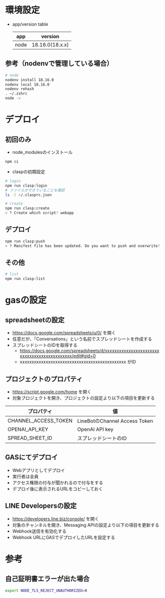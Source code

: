 # 環境設定

- app/version table

  | app  |     version     |
  | :--: | :-------------: |
  | node | 18.16.0(18.x.x) |

## 参考（nodenvで管理している場合）

```sh
# node
nodenv install 18.16.0
nodenv local 18.16.0
nodenv rehash
. ~/.zshrc
node -v
```

# デプロイ

## 初回のみ

- node_modulesのインストール

```sh
npm ci
```

- claspの初期設定

```sh
# login
npm run clasp:login
# ファイルができていることを確認
ls -l ~/.clasprc.json

# create
npm run clasp:create
> ? Create which script? webapp
```

## デプロイ

```sh
npm run clasp:push
> ? Manifest file has been updated. Do you want to push and overwrite? Yes
```

## その他

```sh
# list
npm run clasp:list
```

# gasの設定

## spreadsheetの設定

- https://docs.google.com/spreadsheets/u/0/ を開く
- 任意だが、「Conversations」という名前でスプレッドシートを作成する
- スプレッドシートのIDを取得する
  - https://docs.google.com/spreadsheets/d/xxxxxxxxxxxxxxxxxxxxxxxxxxxxxxxxxxxxxxxxxxxxx/edit#gid=0
  - xxxxxxxxxxxxxxxxxxxxxxxxxxxxxxxxxxxxxxxxxxxxx がID

## プロジェクトのプロパティ

- https://script.google.com/home を開く
- 対象プロジェクトを開き、プロジェクトの設定より以下の項目を更新する

| プロパティ           | 値                            |
| -------------------- | ----------------------------- |
| CHANNEL_ACCESS_TOKEN | LineBotのChannel Access Token |
| OPENAI_API_KEY       | OpenAI API key                |
| SPREAD_SHEET_ID      | スプレッドシートのID          |

## GASにてデプロイ

- Webアプリとしてデプロイ
- 実行者は全員
- アクセス権限の付与が聞かれるので付与をする
- デプロイ後に表示されるURLをコピーしておく

## LINE Developersの設定

- https://developers.line.biz/console/ を開く
- 対象のチャンネルを開き、Messaging APIの設定より以下の項目を更新する
- Webhook送信を有効化する
- Webhook URLにGASでデプロイしたURLを設定する

# 参考

## 自己証明書エラーが出た場合

```sh
export NODE_TLS_REJECT_UNAUTHORIZED=0
```
